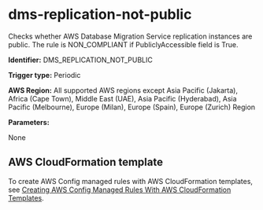 # dms\-replication\-not\-public<a name="dms-replication-not-public"></a>

Checks whether AWS Database Migration Service replication instances are public\. The rule is NON\_COMPLIANT if PubliclyAccessible field is True\. 

**Identifier:** DMS\_REPLICATION\_NOT\_PUBLIC

**Trigger type:** Periodic

**AWS Region:** All supported AWS regions except Asia Pacific \(Jakarta\), Africa \(Cape Town\), Middle East \(UAE\), Asia Pacific \(Hyderabad\), Asia Pacific \(Melbourne\), Europe \(Milan\), Europe \(Spain\), Europe \(Zurich\) Region

**Parameters:**

None  

## AWS CloudFormation template<a name="w2aac12c33c15b9d163c15"></a>

To create AWS Config managed rules with AWS CloudFormation templates, see [Creating AWS Config Managed Rules With AWS CloudFormation Templates](aws-config-managed-rules-cloudformation-templates.md)\.